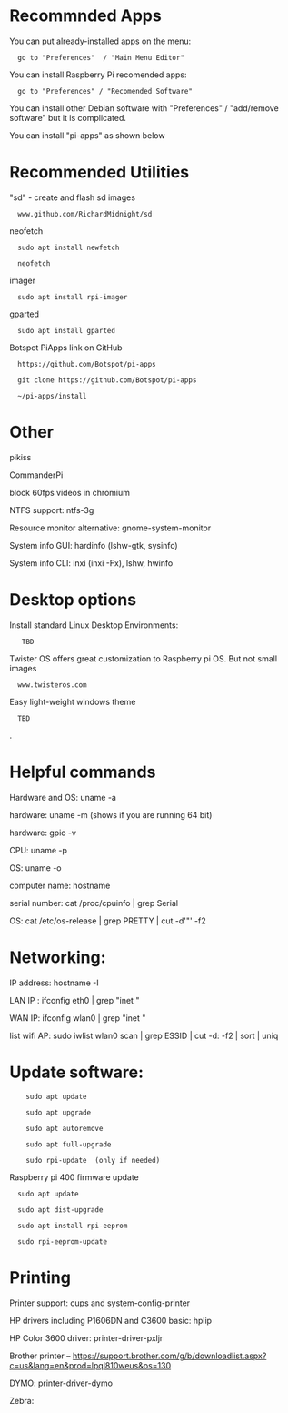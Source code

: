 
# Recommnded Apps

You can put already-installed apps on the menu:
      
      go to "Preferences"  / "Main Menu Editor"
      
 You can install Raspberry Pi recomended apps:
      
      go to "Preferences" / "Recomended Software"  
      
 You can install other Debian software with "Preferences" / "add/remove software" but it is complicated.
 
 You can install "pi-apps" as shown below
 

# Recommended Utilities


"sd" - create and flash sd images

      www.github.com/RichardMidnight/sd


neofetch

      sudo apt install newfetch

      neofetch

imager    

      sudo apt install rpi-imager

gparted

      sudo apt install gparted

Botspot PiApps link on GitHub 

      https://github.com/Botspot/pi-apps
      
      git clone https://github.com/Botspot/pi-apps

      ~/pi-apps/install


# Other

pikiss

CommanderPi

block 60fps videos in chromium

NTFS support:   ntfs-3g

Resource monitor alternative:  gnome-system-monitor

System info GUI:  hardinfo (lshw-gtk, sysinfo)

System info CLI:  inxi (inxi -Fx), lshw, hwinfo


# Desktop options

Install standard Linux Desktop Environments:

       TBD
       
Twister OS offers great customization to Raspberry pi OS. But not small images

      www.twisteros.com
      
Easy light-weight windows theme
      
      TBD

.

# Helpful commands

Hardware and OS:   uname -a

hardware: uname -m   (shows if you are running 64 bit)

hardware: gpio -v

CPU: uname -p

OS: uname -o

computer name: hostname

serial number: cat /proc/cpuinfo | grep Serial

OS: cat /etc/os-release | grep PRETTY | cut -d'"' -f2


# Networking:

IP address: hostname -I

LAN IP : ifconfig eth0 | grep "inet "

WAN IP: ifconfig wlan0 | grep "inet "

list wifi AP:  sudo iwlist wlan0 scan | grep ESSID | cut -d: -f2 | sort | uniq

# Update software:

        sudo apt update

        sudo apt upgrade

        sudo apt autoremove

        sudo apt full-upgrade

        sudo rpi-update  (only if needed)


Raspberry pi 400 firmware update

      sudo apt update

      sudo apt dist-upgrade

      sudo apt install rpi-eeprom

      sudo rpi-eeprom-update




# Printing

Printer support:  cups and system-config-printer

HP drivers including P1606DN and C3600 basic:  hplip

HP Color 3600 driver: printer-driver-pxljr

Brother printer – https://support.brother.com/g/b/downloadlist.aspx?c=us&lang=en&prod=lpql810weus&os=130

DYMO: printer-driver-dymo

Zebra:


